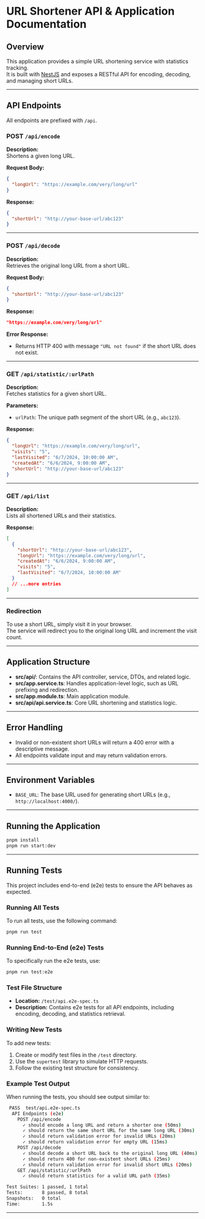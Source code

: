 # URL Shortener API & Application Documentation

## Overview

This application provides a simple URL shortening service with statistics tracking.  
It is built with [NestJS](https://nestjs.com/) and exposes a RESTful API for encoding, decoding, and managing short URLs.

---

## API Endpoints

All endpoints are prefixed with `/api`.

### **POST** `/api/encode`

**Description:**  
Shortens a given long URL.

**Request Body:**
```json
{
  "longUrl": "https://example.com/very/long/url"
}
```

**Response:**
```json
{
  "shortUrl": "http://your-base-url/abc123"
}
```

---

### **POST** `/api/decode`

**Description:**  
Retrieves the original long URL from a short URL.

**Request Body:**
```json
{
  "shortUrl": "http://your-base-url/abc123"
}
```

**Response:**
```json
"https://example.com/very/long/url"
```

**Error Response:**
- Returns HTTP 400 with message `"URL not found"` if the short URL does not exist.

---

### **GET** `/api/statistic/:urlPath`

**Description:**  
Fetches statistics for a given short URL.

**Parameters:**
- `urlPath`: The unique path segment of the short URL (e.g., `abc123`).

**Response:**
```json
{
  "longUrl": "https://example.com/very/long/url",
  "visits": "5",
  "lastVisited": "6/7/2024, 10:00:00 AM",
  "createdAt": "6/6/2024, 9:00:00 AM",
  "shortUrl": "http://your-base-url/abc123"
}
```

---

### **GET** `/api/list`

**Description:**  
Lists all shortened URLs and their statistics.

**Response:**
```json
[
  {
    "shortUrl": "http://your-base-url/abc123",
    "longUrl": "https://example.com/very/long/url",
    "createdAt": "6/6/2024, 9:00:00 AM",
    "visits": "5",
    "lastVisited": "6/7/2024, 10:00:00 AM"
  }
  // ...more entries
]
```

---

### **Redirection**

To use a short URL, simply visit it in your browser.  
The service will redirect you to the original long URL and increment the visit count.

---

## Application Structure

- **src/api/**: Contains the API controller, service, DTOs, and related logic.
- **src/app.service.ts**: Handles application-level logic, such as URL prefixing and redirection.
- **src/app.module.ts**: Main application module.
- **src/api/api.service.ts**: Core URL shortening and statistics logic.

---

## Error Handling

- Invalid or non-existent short URLs will return a 400 error with a descriptive message.
- All endpoints validate input and may return validation errors.

---

## Environment Variables

- `BASE_URL`: The base URL used for generating short URLs (e.g., `http://localhost:4000/`).

---

## Running the Application

```bash
pnpm install
pnpm run start:dev
```

---

## Running Tests

This project includes end-to-end (e2e) tests to ensure the API behaves as expected.

### Running All Tests

To run all tests, use the following command:

```bash
pnpm run test
```

### Running End-to-End (e2e) Tests

To specifically run the e2e tests, use:

```bash
pnpm run test:e2e
```

### Test File Structure

- **Location:** `/test/api.e2e-spec.ts`
- **Description:** Contains e2e tests for all API endpoints, including encoding, decoding, and statistics retrieval.

### Writing New Tests

To add new tests:
1. Create or modify test files in the `/test` directory.
2. Use the `supertest` library to simulate HTTP requests.
3. Follow the existing test structure for consistency.

### Example Test Output

When running the tests, you should see output similar to:

```bash
 PASS  test/api.e2e-spec.ts
  API Endpoints (e2e)
    POST /api/encode
      ✓ should encode a long URL and return a shorter one (50ms)
      ✓ should return the same short URL for the same long URL (30ms)
      ✓ should return validation error for invalid URLs (20ms)
      ✓ should return validation error for empty URL (15ms)
    POST /api/decode
      ✓ should decode a short URL back to the original long URL (40ms)
      ✓ should return 400 for non-existent short URLs (25ms)
      ✓ should return validation error for invalid short URLs (20ms)
    GET /api/statistic/:urlPath
      ✓ should return statistics for a valid URL path (35ms)

Test Suites: 1 passed, 1 total
Tests:       8 passed, 8 total
Snapshots:   0 total
Time:        1.5s
```

---